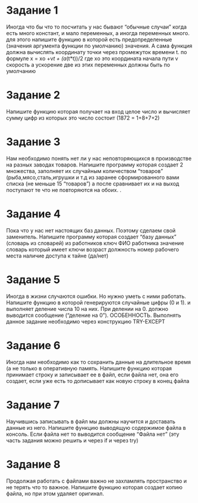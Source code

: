 # Задание 1
Иногда что бы что то посчитать у нас бывают “обычные случаи” когда есть много констант, и мало переменных, а иногда переменных много. для этого напишите функцию в которой есть предопределенные (значения аргумента функции по умолчанию) значения. А сама функция должна вычислять координату точки через промежуток времени t.
по формуле x = xо +v*t + (a*(t*t))/2
где 
xо это координата начала пути
v скорость
a ускорение 
две из этих переменных должны быть по умолчанию

# Задание 2
Напишите функцию которая получает на вход целое число и вычисляет сумму цифр из которых это число состоит (1872 = 1+8+7+2) 

# Задание 3 
Нам необходимо понять нет ли у нас неповторяющихся
в производстве на разных заводах товаров. 
Напишите программу которая создает 2 множества,
заполняет их случайным количеством “товаров” 
(рыба,мясо,сталь,игрушки и т.д из заранее сформированного вами списка 
(не меньше 15 “товаров”) а после сравнивает их и на выход поступают 
те что не повторяются на обоих. . 

# Задание 4 
Пока что у нас нет настоящих баз данных.
Поэтому сделаем свой заменитель. 
Напишите программу которая создает “базу данных” 
(словарь из словарей) из работников
	ключ ФИО работника
	значение  словарь который имеет ключи
		возраст
должность
номер рабочего места
	наличие доступа к тайне (да/нет) 

# Задание 5
Иногда в жизни случаются ошибки. 
Но нужно уметь с ними работать. 
Напишите функцию в которой генерируются случайные цифры (0 и 1).
и выполняет деление числа 10 на них. 
При делении на 0. 
должно выводится сообщение (“деление на 0”). 
ОСОБЕННОСТЬ. Выполнять данное задание необходимо через 
конструкцию TRY-EXCEPT

# Задание 6 
Иногда нам необходимо как то сохранить данные на 
длительное время (а не только в оперативную память. 
Напишите функцию которая принимает строку и записывает ее в файл,
если файла нет, она его создает, 
если уже есть то дописывает как новую строку в конец файла

# Задание 7
Научившись записывать в файл
мы должны научится и доставать данные из него.
Напишите функцию выводящую содержимое файла в консоль.
Если файла нет то выводится сообщение “Файла нет” 
(эту часть задания можно решить и через if и через try) 
# Задание 8
Продолжая работать с файлами важно не 
захламлять пространство и не терять что то важное.
Напишите функцию которая создает копию файла, 
но при этом удаляет оригинал. 
